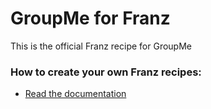 # GroupMe for Franz
This is the official Franz recipe for GroupMe

### How to create your own Franz recipes:
* [Read the documentation](https://github.com/meetfranz/plugins)
